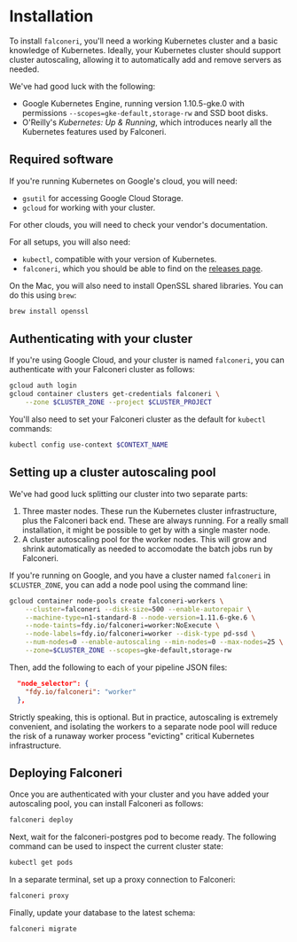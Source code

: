 # Installation

To install `falconeri`, you'll need a working Kubernetes cluster and a basic knowledge of Kubernetes. Ideally, your Kubernetes cluster should support cluster autoscaling, allowing it to automatically add and remove servers as needed.

We've had good luck with the following:

- Google Kubernetes Engine, running version 1.10.5-gke.0 with permissions `--scopes=gke-default,storage-rw` and SSD boot disks.
- O'Reilly's _Kubernetes: Up & Running_, which introduces nearly all the Kubernetes features used by Falconeri.

## Required software

If you're running Kubernetes on Google's cloud, you will need:

- `gsutil` for accessing Google Cloud Storage.
- `gcloud` for working with your cluster.

For other clouds, you will need to check your vendor's documentation.

For all setups, you will also need:

- `kubectl`, compatible with your version of Kubernetes.
- `falconeri`, which you should be able to find on the [releases page][releases].

On the Mac, you will also need to install OpenSSL shared libraries. You can do this using `brew`:

```sh
brew install openssl
```

[releases]: https://github.com/faradayio/falconeri/releases

## Authenticating with your cluster

If you're using Google Cloud, and your cluster is named `falconeri`, you can authenticate with your Falconeri cluster as follows:

```sh
gcloud auth login
gcloud container clusters get-credentials falconeri \
    --zone $CLUSTER_ZONE --project $CLUSTER_PROJECT
```

You'll also need to set your Falconeri cluster as the default for `kubectl` commands:

```sh
kubectl config use-context $CONTEXT_NAME
```

## Setting up a cluster autoscaling pool

We've had good luck splitting our cluster into two separate parts:

1. Three master nodes. These run the Kubernetes cluster infrastructure, plus the Falconeri back end. These are always running. For a really small installation, it might be possible to get by with a single master node.
2. A cluster autoscaling pool for the worker nodes. This will grow and shrink automatically as needed to accomodate the batch jobs run by Falconeri.

If you're running on Google, and you have a cluster named `falconeri` in `$CLUSTER_ZONE`, you can add a node pool using the command line:

```sh
gcloud container node-pools create falconeri-workers \
    --cluster=falconeri --disk-size=500 --enable-autorepair \
    --machine-type=n1-standard-8 --node-version=1.11.6-gke.6 \
    --node-taints=fdy.io/falconeri=worker:NoExecute \
    --node-labels=fdy.io/falconeri=worker --disk-type pd-ssd \
    --num-nodes=0 --enable-autoscaling --min-nodes=0 --max-nodes=25 \
    --zone=$CLUSTER_ZONE --scopes=gke-default,storage-rw
```

Then, add the following to each of your pipeline JSON files:

```json
  "node_selector": {
    "fdy.io/falconeri": "worker"
  },
```

Strictly speaking, this is optional. But in practice, autoscaling is extremely convenient, and isolating the workers to a separate node pool will reduce the risk of a runaway worker process "evicting" critical Kubernetes infrastructure.

## Deploying Falconeri

Once you are authenticated with your cluster and you have added your autoscaling pool, you can install Falconeri as follows:

```sh
falconeri deploy
```

Next, wait for the falconeri-postgres pod to become ready. The following command can be used to inspect the current cluster state:

```sh
kubectl get pods
```

In a separate terminal, set up a proxy connection to Falconeri:

```sh
falconeri proxy
```

Finally, update your database to the latest schema:

```sh
falconeri migrate
```
